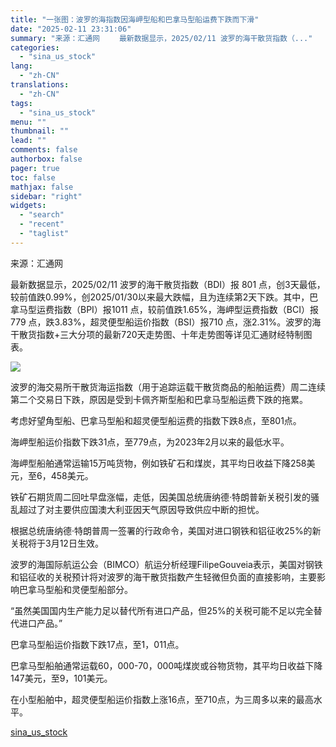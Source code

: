 ```yaml
---
title: "一张图：波罗的海指数因海岬型船和巴拿马型船运费下跌而下滑"
date: "2025-02-11 23:31:06"
summary: "来源：汇通网 　　最新数据显示，2025/02/11 波罗的海干散货指数（..."
categories:
  - "sina_us_stock"
lang:
  - "zh-CN"
translations:
  - "zh-CN"
tags:
  - "sina_us_stock"
menu: ""
thumbnail: ""
lead: ""
comments: false
authorbox: false
pager: true
toc: false
mathjax: false
sidebar: "right"
widgets:
  - "search"
  - "recent"
  - "taglist"
---
```


来源：汇通网

最新数据显示，2025/02/11 波罗的海干散货指数（BDI）报 801 点，创3天最低，较前值跌0.99%，创2025/01/30以来最大跌幅，且为连续第2天下跌。其中，巴拿马型运费指数（BPI）报1011 点，较前值跌1.65%，海岬型运费指数（BCI）报779 点，跌3.83%，超灵便型船运价指数（BSI）报710 点，涨2.31%。波罗的海干散货指数+三大分项的最新720天走势图、十年走势图等详见汇通财经特制图表。 

![](//n.sinaimg.cn/spider20250211/149/w763h1786/20250211/a838-329d45f4b27a4be81fb8a9f758fd3028.png)

波罗的海交易所干散货海运指数（用于追踪运载干散货商品的船舶运费）周二连续第二个交易日下跌，原因是受到卡佩齐斯型船和巴拿马型船运费下跌的拖累。

考虑好望角型船、巴拿马型船和超灵便型船运费的指数下跌8点，至801点。

海岬型船运价指数下跌31点，至779点，为2023年2月以来的最低水平。

海岬型船舶通常运输15万吨货物，例如铁矿石和煤炭，其平均日收益下降258美元，至6，458美元。

铁矿石期货周二回吐早盘涨幅，走低，因美国总统唐纳德·特朗普新关税引发的骚乱超过了对主要供应国澳大利亚因天气原因导致供应中断的担忧。

根据总统唐纳德·特朗普周一签署的行政命令，美国对进口钢铁和铝征收25%的新关税将于3月12日生效。

波罗的海国际航运公会（BIMCO）航运分析经理FilipeGouveia表示，美国对钢铁和铝征收的关税预计将对波罗的海干散货指数产生轻微但负面的直接影响，主要影响巴拿马型船和灵便型船部分。

“虽然美国国内生产能力足以替代所有进口产品，但25%的关税可能不足以完全替代进口产品。”

巴拿马型船运价指数下跌17点，至1，011点。

巴拿马型船舶通常运载60，000-70，000吨煤炭或谷物货物，其平均日收益下降147美元，至9，101美元。

在小型船舶中，超灵便型船运价指数上涨16点，至710点，为三周多以来的最高水平。

[sina_us_stock](https://finance.sina.com.cn/stock/usstock/c/2025-02-11/doc-inekctzv6412312.shtml)
